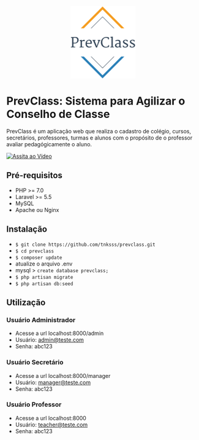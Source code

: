 <p align="center"><img src="https://github.com/tnksss/prevclass/blob/master/public/prevclass.png"></p>

# PrevClass: Sistema para Agilizar o Conselho de Classe
PrevClass é um aplicação web que realiza o cadastro de colégio, cursos, secretários, professores, turmas e alunos com o propósito de o professor avaliar pedagógicamente o aluno.

[![Assita ao Vídeo](https://i.imgur.com/KQtxYNQ.png)](https://www.youtube.com/watch?v=-1fqzNtJudU&t=34s)

## Pré-requisitos

- PHP >= 7.0
- Laravel >= 5.5
- MySQL
- Apache ou Nginx

## Instalação
- ``$ git clone https://github.com/tnksss/prevclass.git``
- ``$ cd prevclass``
- ``$ composer update``
- atualize o arquivo .env
- mysql > ``create database prevclass;``
- ``$ php artisan migrate``
- ``$ php artisan db:seed``

## Utilização
  ### Usuário Administrador
 - Acesse a url localhost:8000/admin
 - Usuário: admin@teste.com
 - Senha: abc123

  ### Usuário Secretário
 - Acesse a url localhost:8000/manager
 - Usuário: manager@teste.com
 - Senha: abc123
 
  ### Usuário Professor
 - Acesse a url localhost:8000
 - Usuário: teacher@teste.com
 - Senha: abc123
